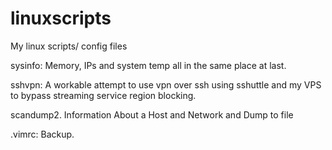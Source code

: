 # linuxscripts
 My linux scripts/ config files

sysinfo: Memory, IPs and system temp all in the same place at last.

sshvpn: A workable attempt to use vpn over ssh using sshuttle and my VPS to bypass streaming service region blocking. 

scandump2. Information About a Host and Network and Dump to file

.vimrc: Backup.
